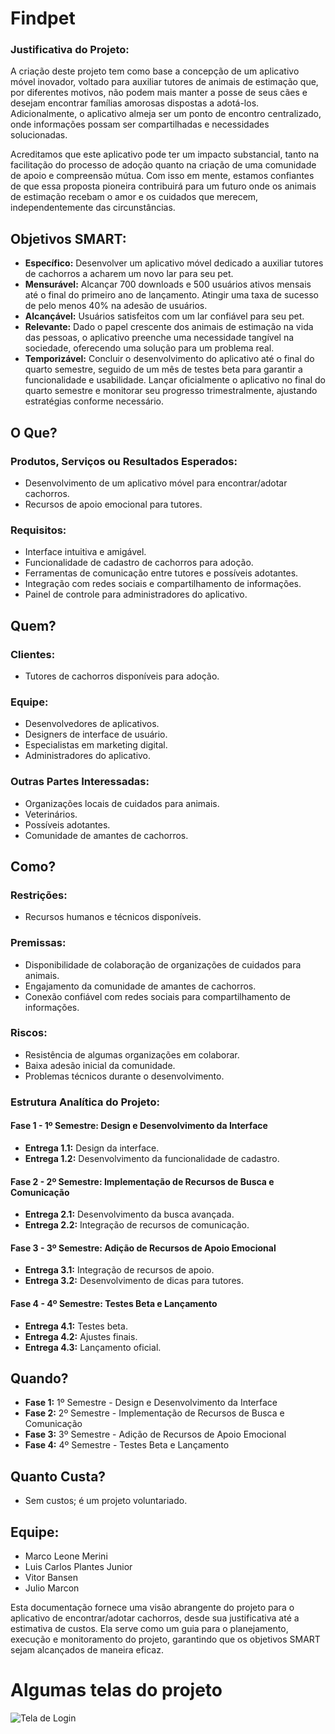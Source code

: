 # Findpet

### Justificativa do Projeto:

A criação deste projeto tem como base a concepção de um aplicativo móvel inovador, voltado para auxiliar tutores de animais de estimação que, por diferentes motivos, não podem mais manter a posse de seus cães e desejam encontrar famílias amorosas dispostas a adotá-los. Adicionalmente, o aplicativo almeja ser um ponto de encontro centralizado, onde informações possam ser compartilhadas e necessidades solucionadas.

Acreditamos que este aplicativo pode ter um impacto substancial, tanto na facilitação do processo de adoção quanto na criação de uma comunidade de apoio e compreensão mútua. Com isso em mente, estamos confiantes de que essa proposta pioneira contribuirá para um futuro onde os animais de estimação recebam o amor e os cuidados que merecem, independentemente das circunstâncias.

## Objetivos SMART:

- **Específico:** Desenvolver um aplicativo móvel dedicado a auxiliar tutores de cachorros a acharem um novo lar para seu pet.
- **Mensurável:** Alcançar 700 downloads e 500 usuários ativos mensais até o final do primeiro ano de lançamento. Atingir uma taxa de sucesso de pelo menos 40% na adesão de usuários.
- **Alcançável:** Usuários satisfeitos com um lar confiável para seu pet.
- **Relevante:** Dado o papel crescente dos animais de estimação na vida das pessoas, o aplicativo preenche uma necessidade tangível na sociedade, oferecendo uma solução para um problema real.
- **Temporizável:** Concluir o desenvolvimento do aplicativo até o final do quarto semestre, seguido de um mês de testes beta para garantir a funcionalidade e usabilidade. Lançar oficialmente o aplicativo no final do quarto semestre e monitorar seu progresso trimestralmente, ajustando estratégias conforme necessário.

## O Que?

### Produtos, Serviços ou Resultados Esperados:

- Desenvolvimento de um aplicativo móvel para encontrar/adotar cachorros.
- Recursos de apoio emocional para tutores.

### Requisitos:

- Interface intuitiva e amigável.
- Funcionalidade de cadastro de cachorros para adoção.
- Ferramentas de comunicação entre tutores e possíveis adotantes.
- Integração com redes sociais e compartilhamento de informações.
- Painel de controle para administradores do aplicativo.

## Quem?

### Clientes:

- Tutores de cachorros disponíveis para adoção.

### Equipe:

- Desenvolvedores de aplicativos.
- Designers de interface de usuário.
- Especialistas em marketing digital.
- Administradores do aplicativo.

### Outras Partes Interessadas:

- Organizações locais de cuidados para animais.
- Veterinários.
- Possíveis adotantes.
- Comunidade de amantes de cachorros.

## Como?

### Restrições:

- Recursos humanos e técnicos disponíveis.

### Premissas:

- Disponibilidade de colaboração de organizações de cuidados para animais.
- Engajamento da comunidade de amantes de cachorros.
- Conexão confiável com redes sociais para compartilhamento de informações.

### Riscos:

- Resistência de algumas organizações em colaborar.
- Baixa adesão inicial da comunidade.
- Problemas técnicos durante o desenvolvimento.

### Estrutura Analítica do Projeto:

#### Fase 1 - 1º Semestre: Design e Desenvolvimento da Interface

- **Entrega 1.1:** Design da interface.
- **Entrega 1.2:** Desenvolvimento da funcionalidade de cadastro.

#### Fase 2 - 2º Semestre: Implementação de Recursos de Busca e Comunicação

- **Entrega 2.1:** Desenvolvimento da busca avançada.
- **Entrega 2.2:** Integração de recursos de comunicação.

#### Fase 3 - 3º Semestre: Adição de Recursos de Apoio Emocional

- **Entrega 3.1:** Integração de recursos de apoio.
- **Entrega 3.2:** Desenvolvimento de dicas para tutores.

#### Fase 4 - 4º Semestre: Testes Beta e Lançamento

- **Entrega 4.1:** Testes beta.
- **Entrega 4.2:** Ajustes finais.
- **Entrega 4.3:** Lançamento oficial.

## Quando?

- **Fase 1:** 1º Semestre - Design e Desenvolvimento da Interface
- **Fase 2:** 2º Semestre - Implementação de Recursos de Busca e Comunicação
- **Fase 3:** 3º Semestre - Adição de Recursos de Apoio Emocional
- **Fase 4:** 4º Semestre - Testes Beta e Lançamento

## Quanto Custa?

- Sem custos; é um projeto voluntariado.

## Equipe:

- Marco Leone Merini
- Luis Carlos Plantes Junior
- Vitor Bansen
- Julio Marcon

Esta documentação fornece uma visão abrangente do projeto para o aplicativo de encontrar/adotar cachorros, desde sua justificativa até a estimativa de custos. Ela serve como um guia para o planejamento, execução e monitoramento do projeto, garantindo que os objetivos SMART sejam alcançados de maneira eficaz.


# Algumas telas do projeto

![Tela de Login](downloads/image1.png)
